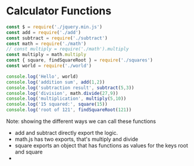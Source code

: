 # Calculator Functions

```javascript
const $ = require('./jquery.min.js')
const add = require('./add')
const subtract = require('./subtract')
const math = require('./math')
// const multiply = require('./math').multiply
const multiply = math.multiply
const { square, findSquareRoot } = require('./squares')
const world = require('./world')

console.log('Hello', world)
console.log('addition sum', add(1,2))
console.log('subtraction result', subtract(5,3))
console.log('division', math.divide(27,9))
console.log('multiplication', multiply(5,10))
console.log('15 squared:', square(15))
console.log('root of 121', findSquareRoot(121))
```

Note: showing the different ways we can call these functions
+ add and subtract directly export the logic.
+ math.js has two exports, that's multiply and divide
+ square exports an object that has functions as values for the keys root and square
+ 